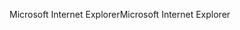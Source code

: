 <span data-ttu-id="512a7-101">Microsoft Internet Explorer</span><span class="sxs-lookup"><span data-stu-id="512a7-101">Microsoft Internet Explorer</span></span>